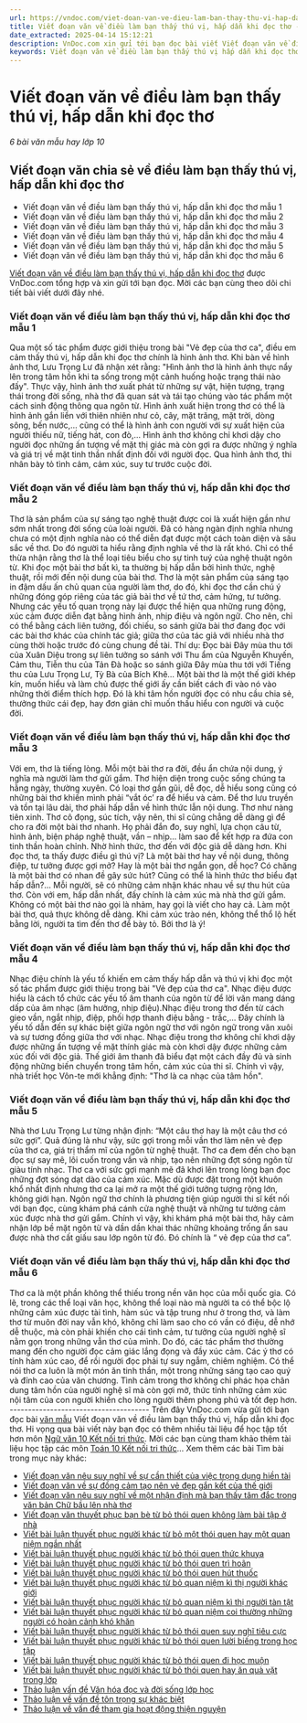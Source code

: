```yaml
---
url: https://vndoc.com/viet-doan-van-ve-dieu-lam-ban-thay-thu-vi-hap-dan-khi-doc-tho-277830
title: Viết đoạn văn về điều làm bạn thấy thú vị, hấp dẫn khi đọc thơ - 6 bài văn mẫu hay lớp 10 - VnDoc.com
date_extracted: 2025-04-14 15:12:21
description: VnDoc.com xin gửi tới bạn đọc bài viết Viết đoạn văn về điều làm bạn thấy thú vị, hấp dẫn khi đọc thơ. Mời các bạn cùng tham khảo chi tiết.
keywords: Viết đoạn văn về điều làm bạn thấy thú vị hấp dẫn khi đọc thơ,đoạn văn về điều làm bạn thấy thú vị hấp dẫn khi đọc thơ,đoạn văn chia sẻ về điều làm bạn thấy thú vị hấp dẫn khi đọc thơ,ngữ văn 10 Kết nối tri thức,văn mẫu 10 Kết nối tri thức,ngữ văn 10
---
```


# Viết đoạn văn về điều làm bạn thấy thú vị, hấp dẫn khi đọc thơ
 _6 bài văn mẫu hay lớp 10_
## Viết đoạn văn chia sẻ về điều làm bạn thấy thú vị, hấp dẫn khi đọc thơ
  * Viết đoạn văn về điều làm bạn thấy thú vị, hấp dẫn khi đọc thơ mẫu 1
  * Viết đoạn văn về điều làm bạn thấy thú vị, hấp dẫn khi đọc thơ mẫu 2
  * Viết đoạn văn về điều làm bạn thấy thú vị, hấp dẫn khi đọc thơ mẫu 3
  * Viết đoạn văn về điều làm bạn thấy thú vị, hấp dẫn khi đọc thơ mẫu 4
  * Viết đoạn văn về điều làm bạn thấy thú vị, hấp dẫn khi đọc thơ mẫu 5
  * Viết đoạn văn về điều làm bạn thấy thú vị, hấp dẫn khi đọc thơ mẫu 6

[Viết đoạn văn về điều làm bạn thấy thú vị, hấp dẫn khi đọc thơ](<https://vndoc.com/viet-doan-van-ve-dieu-lam-ban-thay-thu-vi-hap-dan-khi-doc-tho-277830>) được VnDoc.com tổng hợp và xin gửi tới bạn đọc. Mời các bạn cùng theo dõi chi tiết bài viết dưới đây nhé.
### Viết đoạn văn về điều làm bạn thấy thú vị, hấp dẫn khi đọc thơ mẫu 1
Qua một số tác phẩm được giới thiệu trong bài "Vẻ đẹp của thơ ca", điều em cảm thấy thú vị, hấp dẫn khi đọc thơ chính là hình ảnh thơ. Khi bàn về hình ảnh thơ, Lưu Trọng Lư đã nhận xét rằng: "Hình ảnh thơ là hình ảnh thực nẩy lên trong tâm hồn khi ta sống trong một cảnh huống hoặc trạng thái nào đấy". Thực vậy, hình ảnh thơ xuất phát từ những sự vật, hiện tượng, trạng thái trong đời sống, nhà thơ đã quan sát và tái tạo chúng vào tác phẩm một cách sinh động thông qua ngôn từ. Hình ảnh xuất hiện trong thơ có thể là hình ảnh gắn liền với thiên nhiên như cỏ, cây, mặt trăng, mặt trời, dòng sông, bến nước,... cũng có thể là hình ảnh con người với sự xuất hiện của người thiếu nữ, tiếng hát, con đò,... Hình ảnh thơ không chỉ khơi dậy cho người đọc những ấn tượng về mặt thị giác mà còn gợi ra được những ý nghĩa và giá trị về mặt tinh thần nhất định đối với người đọc. Qua hình ảnh thơ, thi nhân bày tỏ tình cảm, cảm xúc, suy tư trước cuộc đời.
### Viết đoạn văn về điều làm bạn thấy thú vị, hấp dẫn khi đọc thơ mẫu 2
Thơ là sản phẩm của sự sáng tạo nghệ thuật được coi là xuất hiện gần như sớm nhất trong đời sống của loài người. Đã có hàng ngàn định nghĩa nhưng chưa có một định nghĩa nào có thể diễn đạt được một cách toàn diện và sâu sắc về thơ. Do đó người ta hiểu rằng định nghĩa về thơ là rất khó. Chỉ có thể thừa nhận rằng thơ là thể loại tiêu biểu cho sự tinh tuý của nghệ thuật ngôn từ. Khi đọc một bài thơ bất kì, ta thường bị hấp dẫn bởi hình thức, nghệ thuật, rồi mới đến nội dung của bài thơ. Thơ là một sản phẩm của sáng tạo in đậm dấu ấn chủ quan của người làm thơ, do đó, khi đọc thơ cần chú ý những đóng góp riêng của tác giả bài thơ về tứ thơ, cảm hứng, tư tưởng. Nhưng các yếu tố quan trọng này lại được thể hiện qua những rung động, xúc cảm được diễn đạt bằng hình ảnh, nhịp điệu và ngôn ngữ. Cho nên, chỉ có thể bằng cách liên tưởng, đối chiếu, so sánh giữa bài thơ đang đọc với các bài thơ khác của chính tác giả; giữa thơ của tác giả với nhiều nhà thơ cùng thời hoặc trước đó cùng chung đề tài. Thí dụ: Đọc bài Đây mùa thu tới của Xuân Diệu trong sự liên tưởng so sánh với Thu ẩm của Nguyễn Khuyến, Cảm thu, Tiễn thu của Tản Đà hoặc so sánh giữa Đây mùa thu tới với Tiếng thu của Lưu Trọng Lư, Tỳ Bà của Bích Khê… Một bài thơ là một thế giới khép kín, muốn hiểu và làm chủ được thế giới ấy cần biết cách đi vào nó vào những thời điểm thích hợp. Đó là khi tâm hồn người đọc có nhu cầu chia sẻ, thưởng thức cái đẹp, hay đơn giản chỉ muốn thấu hiểu con người và cuộc đời.
### Viết đoạn văn về điều làm bạn thấy thú vị, hấp dẫn khi đọc thơ mẫu 3
Với em, thơ là tiếng lòng. Mỗi một bài thơ ra đời, đều ẩn chứa nội dung, ý nghĩa mà người làm thơ gửi gắm. Thơ hiện diện trong cuộc sống chúng ta hằng ngày, thường xuyên. Có loại thơ gần gũi, dễ đọc, dễ hiểu song cũng có những bài thơ khiến mình phải “vắt óc’ ra để hiểu và cảm. Để thơ lưu truyền và tồn tại lâu dài, thơ phải hấp dẫn về hình thức lẫn nội dung. Thơ như nàng tiên xinh. Thơ cô đọng, súc tích, vậy nên, thi sĩ cũng chẳng dễ dàng gì để cho ra đời một bài thơ nhanh. Họ phải đắn đo, suy nghĩ, lựa chọn câu từ, hình ảnh, biện pháp nghệ thuật, vần – nhịp… làm sao để kết hợp ra đứa con tinh thần hoàn chỉnh. Nhờ hình thức, thơ đến với độc giả dễ dàng hơn. Khi đọc thơ, ta thấy được điều gì thú vị? Là một bài thơ hay về nội dung, thông điệp, tư tưởng được gợi mở? Hay là một bài thơ ngắn gọn, dễ học? Có chăng là một bài thơ có nhan đề gây sức hút? Cũng có thể là hình thức thơ biểu đạt hấp dẫn?... Mỗi người, sẽ có những cảm nhận khác nhau về sự thu hút của thơ. Còn với em, hấp dẫn nhất, đấy chính là cảm xúc mà nhà thơ gửi gắm. Không có một bài thơ nào gọi là nhảm, hay gọi là viết cho hay cả. Làm một bài thơ, quả thực không dễ dàng. Khi cảm xúc trào nén, không thể thổ lộ hết bằng lời, người ta tìm đến thơ để bày tỏ. Bởi thơ là ý\!
### Viết đoạn văn về điều làm bạn thấy thú vị, hấp dẫn khi đọc thơ mẫu 4
Nhạc điệu chính là yếu tố khiến em cảm thấy hấp dẫn và thú vị khi đọc một số tác phẩm được giới thiệu trong bài "Vẻ đẹp của thơ ca". Nhạc điệu được hiểu là cách tổ chức các yếu tố âm thanh của ngôn từ để lời văn mang dáng dấp của âm nhạc \(âm hưởng, nhịp điệu\).Nhạc điệu trong thơ đến từ cách gieo vần, ngắt nhịp, điệp, phối hợp thanh điệu bằng - trắc,... Đây chính là yếu tố dẫn đến sự khác biệt giữa ngôn ngữ thơ với ngôn ngữ trong văn xuôi và sự tương đồng giữa thơ với nhạc. Nhạc điệu trong thơ không chỉ khơi dậy được những ấn tượng về mặt thính giác mà còn khơi dậy được những cảm xúc đối với độc giả. Thế giới âm thanh đã biểu đạt một cách đầy đủ và sinh động những biến chuyển trong tâm hồn, cảm xúc của thi sĩ. Chính vì vậy, nhà triết học Vôn-te mới khẳng định: "Thơ là ca nhạc của tâm hồn".
### Viết đoạn văn về điều làm bạn thấy thú vị, hấp dẫn khi đọc thơ mẫu 5
Nhà thơ Lưu Trọng Lư từng nhận định: “Một câu thơ hay là một câu thơ có sức gợi”. Quả đúng là như vậy, sức gợi trong mỗi vần thơ làm nên vẻ đẹp của thơ ca, giá trị thẩm mĩ của ngôn từ nghệ thuật. Thơ ca đem đến cho bạn đọc sự say mê, lôi cuốn trong vần và nhịp, tạo nên những đợt sóng ngôn từ giàu tính nhạc. Thơ ca với sức gợi mạnh mẽ đã khơi lên trong lòng bạn đọc những đợt sóng dạt dào của cảm xúc. Mặc dù được đặt trong một khuôn khổ nhất định nhưng thơ ca lại mở ra một thế giới tưởng tượng rộng lớn, không giới hạn. Ngôn ngữ thơ chính là phương tiện giúp người thi sĩ kết nối với bạn đọc, cùng khám phá cánh cửa nghệ thuật và những tư tưởng cảm xúc được nhà thơ gửi gắm. Chính vì vậy, khi khám phá một bài thơ, hãy cảm nhận lớp bề mặt ngôn từ và dần dần khai thác những khoảng trống ẩn sau được nhà thơ cất giấu sau lớp ngôn từ đó. Đó chính là “ vẻ đẹp của thơ ca”.
### Viết đoạn văn về điều làm bạn thấy thú vị, hấp dẫn khi đọc thơ mẫu 6
Thơ ca là một phần không thể thiếu trong nền văn học của mỗi quốc gia. Có lẽ, trong các thể loại văn học, không thể loại nào mà người ta có thể bộc lộ những cảm xúc được tài tình, hàm súc và tập trung như ở trong thơ, và làm thơ từ muôn đời nay vẫn khó, không chỉ làm sao cho có vần có điệu, dễ nhớ dễ thuộc, mà còn phải khiến cho cái tình cảm, tư tưởng của người nghệ sĩ nằm gọn trong những vẫn thơ của mình. Do đó, các tác phẩm thơ thường mang đến cho người đọc cảm giác lắng đọng và đầy xúc cảm. Các ý thơ có tính hàm xúc cao, để rồi người đọc phải tự suy ngẫm, chiêm nghiệm. Có thể nói thơ ca luôn là một món ăn tinh thần, một trong những sáng tạo cao quý và đỉnh cao của văn chương. Tình cảm trong thơ không chỉ phác họa chân dung tâm hồn của người nghệ sĩ mà còn gợi mở, thức tỉnh những cảm xúc nội tâm của con người khiến cho lòng người thêm phong phú và tốt đẹp hơn.
\--------------------------------------
Trên đây VnDoc.com vừa gửi tới bạn đọc bài [văn mẫu](<https://vndoc.com/van-mau-lop10>) Viết đoạn văn về điều làm bạn thấy thú vị, hấp dẫn khi đọc thơ. Hi vọng qua bài viết này bạn đọc có thêm nhiều tài liệu để học tập tốt hơn môn [Ngữ văn 10 Kết nối tri thức](<https://vndoc.com/ngu-van-10-ket-noi-tri-thuc-tap1>). Mời các bạn cùng tham khảo thêm tài liệu học tập các môn [Toán 10 Kết nối tri thức](<https://vndoc.com/toan-10-ket-noi-tri-thuc-tap1>)...
Xem thêm các bài Tìm bài trong mục này khác:
  * [Viết đoạn văn nêu suy nghĩ về sự cần thiết của việc trọng dụng hiền tài](</viet-doan-van-neu-suy-nghi-ve-su-can-thiet-cua-viec-trong-dung-hien-tai-277843>)
  * [Viết đoạn văn về sự đồng cảm tạo nên vẻ đẹp gắn kết của thế giới](</viet-doan-van-ve-su-dong-cam-tao-nen-ve-dep-gan-ket-cua-the-gioi-277920>)
  * [Viết đoạn văn nêu suy nghĩ về một nhận định mà bạn thấy tâm đắc trong văn bản Chữ bầu lên nhà thơ](</viet-doan-van-neu-suy-nghi-ve-mot-nhan-dinh-ma-ban-thay-tam-dac-trong-van-ban-chu-bau-len-nha-tho-277934>)
  * [Viết đoạn văn thuyết phục bạn bè từ bỏ thói quen không làm bài tập ở nhà](</viet-doan-van-thuyet-phuc-ban-be-tu-bo-thoi-quen-khong-lam-bai-tap-o-nha-277938>)
  * [Viết bài luận thuyết phục người khác từ bỏ một thói quen hay một quan niệm ngắn nhất](</viet-bai-luan-thuyet-phuc-nguoi-khac-tu-bo-mot-thoi-quen-hay-mot-quan-niem-ngan-nhat-281819>)
  * [Viết bài luận thuyết phục người khác từ bỏ thói quen thức khuya](</viet-bai-luan-thuyet-phuc-nguoi-khac-tu-bo-thoi-quen-thuc-khuya-281825>)
  * [Viết bài luận thuyết phục người khác từ bỏ thói quen trì hoãn](</viet-bai-luan-thuyet-phuc-nguoi-khac-tu-bo-thoi-quen-tri-hoan-281834>)
  * [Viết bài luận thuyết phục người khác từ bỏ thói quen hút thuốc](</viet-bai-luan-thuyet-phuc-nguoi-khac-tu-bo-thoi-quen-hut-thuoc-281837>)
  * [Viết bài luận thuyết phục người khác từ bỏ quan niệm kì thị người khác giới](</viet-bai-luan-thuyet-phuc-nguoi-khac-tu-bo-quan-niem-ki-thi-nguoi-khac-gioi-281844>)
  * [Viết bài luận thuyết phục người khác từ bỏ quan niệm kì thị người tàn tật](</viet-bai-luan-thuyet-phuc-nguoi-khac-tu-bo-quan-niem-ki-thi-nguoi-tan-tat-281895>)
  * [Viết bài luận thuyết phục người khác từ bỏ quan niệm coi thường những người có hoàn cảnh khó khăn](</viet-bai-luan-thuyet-phuc-nguoi-khac-tu-bo-quan-niem-coi-thuong-nhung-nguoi-co-hoan-canh-kho-khan-281896>)
  * [Viết bài luận thuyết phục người khác từ bỏ thói quen suy nghĩ tiêu cực](</viet-bai-luan-thuyet-phuc-nguoi-khac-tu-bo-thoi-quen-suy-nghi-tieu-cuc-285814>)
  * [Viết bài luận thuyết phục người khác từ bỏ thói quen lười biếng trong học tập](</viet-bai-luan-thuyet-phuc-nguoi-khac-tu-bo-thoi-quen-luoi-bieng-trong-hoc-tap-319443>)
  * [Viết bài luận thuyết phục người khác từ bỏ thói quen đi học muộn](</viet-bai-luan-thuyet-phuc-nguoi-khac-tu-bo-thoi-quen-di-hoc-muon-319453>)
  * [Viết bài luận thuyết phục người khác từ bỏ thói quen hay ăn quà vặt trong lớp](</viet-bai-luan-thuyet-phuc-nguoi-khac-tu-bo-thoi-quen-hay-an-qua-vat-trong-lop-319460>)
  * [Thảo luận vấn đề Văn hóa đọc và đời sống lớp học](</thao-luan-van-de-van-hoa-doc-va-doi-song-lop-hoc-281898>)
  * [Thảo luận về vấn đề tôn trọng sự khác biệt](</thao-luan-ve-van-de-ton-trong-su-khac-biet-281901>)
  * [Thảo luận về vấn đề tham gia hoạt động thiện nguyện](</thao-luan-ve-van-de-tham-gia-hoat-dong-thien-nguyen-281906>)

